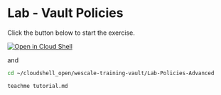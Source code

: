 # Lab - Vault Policies

Click the button below to start the exercise.

[![Open in Cloud Shell](https://gstatic.com/cloudssh/images/open-btn.svg)](https://shell.cloud.google.com/cloudshell/open?cloudshell_tutorial=tutorial.md&show=ide%2Cterminal&ephemeral=false&cloudshell_workspace=wescale-training-vault)

and

```bash
cd ~/cloudshell_open/wescale-training-vault/Lab-Policies-Advanced

teachme tutorial.md
```